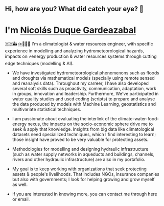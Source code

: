 ## Hi, how are you? What did catch your eye? 👋


# I'm [Nicolás Duque Gardeazabal](https://www.linkedin.com/in/nicolas-duque-gardeazabal-59a93683/)

🇨🇴🏜️⛈️🌊🇨🇭 I'm a climatologist & water resources engineer, with specific experience in modelling and analyzing hydrometeorological hazards, impacts on ⚡energy production & water resources systems through cutting edge techniques (modelling & AI).

- We have investigated hydrometeorological phenomenons such as floods and droughts via mathematical models (specially using remote sensed and reanalysis data). Throughout my carreer, I have also developed several soft skills such as proactivity, communication, adaptation, work in groups, innovation and leadership. Furthermore, We've participated in water quality studies and used coding (scripts) to prepare and analyse the data produced by models with Machine Learning, geostatistics and multivariate statistical techniques.

- I am passionate about evaluating the interlink of the climate-water-food-energy nexus, the impacts on the socio-economic sphere drive me to seek & apply that knowledge. Insights from big data like climatological datasets need speciallized techniques, which I find interesting to learn; those insight have proved to be very valuable for protecting assets.

- Methodologies for modelling and designing hydraulic infrastructure (such as water supply networks in aqueducts and buildings, channels, rivers and other hydraulic infrastructure) are also in my portafolio.

- My goal is to keep working with organizations that seek protecting assets & people's livelihoods. That includes NGOs, insurance companies but also with governments; I look for helping growing and grow myself as well.

- If you are interested in knowing more, you can contact me through here or email.

<!--
**nduqueg/nduqueg** is a ✨ _special_ ✨ repository because its `README.md` (this file) appears on your GitHub profile.

Here are some ideas to get you started:

- 🔭 I’m currently working on ...
- 🌱 I’m currently learning ...
- 👯 I’m looking to collaborate on ...
- 🤔 I’m looking for help with ...
- 💬 Ask me about ...
- 📫 How to reach me: ...
- 😄 Pronouns: ...
- ⚡ Fun fact: ...
-->
